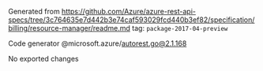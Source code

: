 Generated from https://github.com/Azure/azure-rest-api-specs/tree/3c764635e7d442b3e74caf593029fcd440b3ef82/specification/billing/resource-manager/readme.md tag: `package-2017-04-preview`

Code generator @microsoft.azure/autorest.go@2.1.168

No exported changes